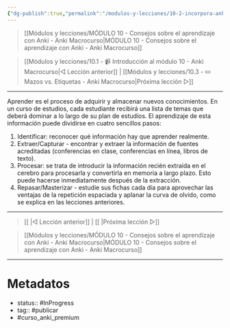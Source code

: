 ```yaml
---
{"dg-publish":true,"permalink":"/modulos-y-lecciones/10-2-incorpora-anki-a-tu-estrategia-de-estudio-anki-macrocurso/","noteIcon":""}
---
```



> [[Módulos y lecciones/MÓDULO 10 - Consejos sobre el aprendizaje con Anki - Anki Macrocurso\|MÓDULO 10 - Consejos sobre el aprendizaje con Anki - Anki Macrocurso]]

> [[Módulos y lecciones/10.1 - 📹 Introducción al módulo 10 - Anki Macrocurso\|◁ Lección anterior]] | [[Módulos y lecciones/10.3 - ✏️ Mazos vs. Etiquetas - Anki Macrocurso\|Próxima lección ▷]]

---

Aprender es el proceso de adquirir y almacenar nuevos conocimientos. En un curso de estudios, cada estudiante recibirá una lista de temas que deberá dominar a lo largo de su plan de estudios. El aprendizaje de esta información puede dividirse en cuatro sencillos pasos:

1. Identificar: reconocer qué información hay que aprender realmente.
2. Extraer/Capturar - encontrar y extraer la información de fuentes acreditadas (conferencias en clase, conferencias en línea, libros de texto).
3. Procesar: se trata de introducir la información recién extraída en el cerebro para procesarla y convertirla en memoria a largo plazo. Esto puede hacerse inmediatamente después de la extracción.
4. Repasar/Masterizar - estudie sus fichas cada día para aprovechar las ventajas de la repetición espaciada y aplanar la curva de olvido, como se explica en las lecciones anteriores.



---

> [[ \|◁ Lección anterior]] | [[ \|Próxima lección ▷]]

> [[Módulos y lecciones/MÓDULO 10 - Consejos sobre el aprendizaje con Anki - Anki Macrocurso\|MÓDULO 10 - Consejos sobre el aprendizaje con Anki - Anki Macrocurso]]

---

# Metadatos
- status:: #InProgress   
- tag:: #publicar 
- #curso_anki_premium
